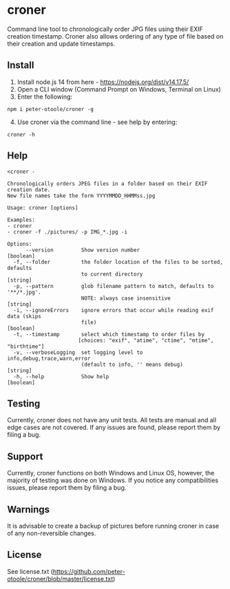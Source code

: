 # croner
Command line tool to chronologically order JPG files using their EXIF creation timestamp. Croner also allows ordering of any type of file based on their creation and update timestamps.

## Install

1. Install node.js 14 from here - https://nodejs.org/dist/v14.17.5/
2. Open a CLI window (Command Prompt on Windows, Terminal on Linux)
3. Enter the following:

```
npm i peter-otoole/croner -g
```
4. Use croner via the command line - see help by entering:

```
croner -h
```

## Help

``` batch
<croner -

Chronologically orders JPEG files in a folder based on their EXIF creation date.
New file names take the form YYYYMMDD_HHMMss.jpg

Usage: croner [options]

Examples:
- croner
- croner -f ./pictures/ -p IMG_*.jpg -i

Options:
      --version         Show version number                            [boolean]
  -f, --folder          the folder location of the files to be sorted, defaults
                        to current directory                            [string]
  -p, --pattern         glob filename pattern to match, defaults to '**/*.jpg'.
                        NOTE: always case insensitive                   [string]
  -i, --ignoreErrors    ignore errors that occur while reading exif data (skips
                        file)                                          [boolean]
  -t, --timestamp       select which timestamp to order files by
                       [choices: "exif", "atime", "ctime", "mtime", "birthtime"]
  -v, --verboseLogging  set logging level to info,debug,trace,warn,error
                        (default to info, '' means debug)               [string]
  -h, --help            Show help                                      [boolean]
```

## Testing

Currently, croner does not have any unit tests. All tests are manual and all edge cases are not covered. If any issues are found, please report them by filing a bug.

## Support

Currently, croner functions on both Windows and Linux OS, however, the majority of testing was done on Windows. If you notice any compatibilities issues, please report them by filing a bug.

## Warnings

It is advisable to create a backup of pictures before running croner in case of any non-reversible changes.

## License

See license.txt (https://github.com/peter-otoole/croner/blob/master/license.txt)